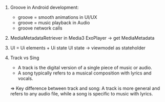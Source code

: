1. Groove in Android development:
    - groove  = smooth animations in UI/UX
    - groove = music playback in Audio
    - groove network calls
2. MediaMetadataRetriever in Media3 ExoPlayer -> get MediaMetadata
3. UI = Ui elements + Ui state
UI state -> viewmodel as stateholder
4. Track vs Sing
    - A track is the digital version of a single piece of music or audio.
    - A song typically refers to a musical composition with lyrics and vocals.
    
    => Key difference between track and song: A track is more general and refers to any audio file, while a song is specific to music with lyrics.